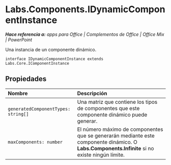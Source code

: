 
# <a name="labs.components.idynamiccomponentinstance"></a>Labs.Components.IDynamicComponentInstance

 _**Hace referencia a:** apps para Office | Complementos de Office | Office Mix | PowerPoint_

Una instancia de un componente dinámico.

```
interface IDynamicComponentInstance extends Labs.Core.IComponentInstance
```


## <a name="properties"></a>Propiedades


|Nombre|Descripción|
|:-----|:-----|
| `generatedComponentTypes: string[]`|Una matriz que contiene los tipos de componentes que este componente dinámico puede generar.|
| `maxComponents: number`|El número máximo de componentes que se generarán mediante este componente dinámico. O **Labs.Components.Infinite** si no existe ningún límite.|
